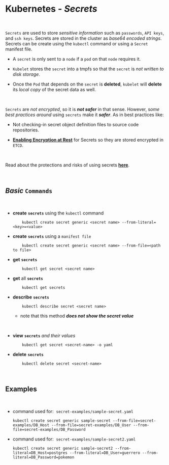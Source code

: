 # **Kubernetes** - ***Secrets***

<br>

`Secrets` are used to store *sensitive information* such as `passwords`, `API keys`, and `ssh keys`. Secrets are stored in the cluster as *base64 encoded strings*. Secrets can be create using the `kubectl` command or using a `Secret` manifest file.

* A `secret` is only sent to a `node` if a `pod` on that `node` requires it.

* `Kubelet` stores the `secret` into a tmpfs so that the `secret` is *not written to disk storage*.

* Once the `Pod` that depends on the `secret` is **deleted**, `kubelet` will **delete** its *local copy* of the secret data as well.

<br>

`Secrets` are *not encrypted*, so it is ***not safer*** in that sense. However, s*ome best practices around* using `secrets` make it ***safer***. As in best practices like:

* Not checking-in secret object definition files to source code repositories.

* **[Enabling Encryption at Rest](https://kubernetes.io/docs/tasks/administer-cluster/encrypt-data/)** for Secrets so they are stored encrypted in `ETCD`. 

<br>



Read about the protections and risks of using secrets **[here](https://kubernetes.io/docs/concepts/configuration/secret/#protections)**.

<br>


## ***Basic*** `Commands`

<br>


* **create** **`secrets`** using the `kubectl` command

    ```
        kubectl create secret generic <secret name> --from-literal=<key>=<value>
    ```

* **create** **`secrets`** using a `manifest file`

    ```
        kubectl create secret generic <secret name> --from-file=<path to file>
    ```

* **get** **`secrets`**

    ```
        kubectl get secret <secret name>
    ```

* **get** all **`secrets`**

    ```shell
        kubectl get secrets
    ```

* **describe** **`secrets`**

    ```shell
        kubectl describe secret <secret name>
    ```
    * note that this method ***does not show the secret value***

<br>

* **view** **`secrets`** *and their values*

    ```shell
        kubectl get secret <secret-name> -o yaml
    ```

* **delete** **`secrets`**

    ```shell
        kubectl delete secret <secret-name>
    ```


<br>

## **Examples**

<br>

* command used for:&nbsp; `secret-examples/sample-secret.yaml`

    ```
    kubectl create secret generic sample-secret --from-file=secret-examples/DB_Host --from-file=secret-examples/DB_User --from-file=secret-examples/DB_Password 
    ```

* command used for:&nbsp; `secret-examples/sample-secret2.yaml`

    ```
    kubectl create secret generic sample-secret2 --from-literal=DB_Host=postgres --from-literal=DB_User=guerrero --from-literal=DB_Password=pokemon
    ```


<br>